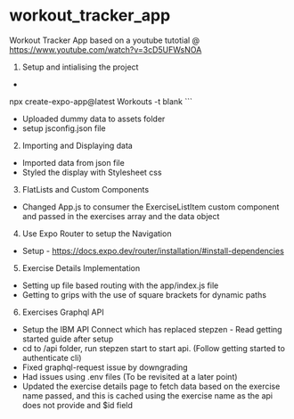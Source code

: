 # workout_tracker_app
 Workout Tracker App based on a youtube tutotial @ https://www.youtube.com/watch?v=3cD5UFWsNOA

1. Setup and intialising the project
- ```Code 
npx create-expo-app@latest Workouts -t blank ```
- Uploaded dummy data to assets folder
- setup jsconfig.json file

2. Importing and Displaying data
- Imported data from json file
- Styled the display with Stylesheet css

3. FlatLists and Custom Components
- Changed App.js to consumer the ExerciseListItem custom component and passed in the exercises array and the data object

4. Use Expo Router to setup the Navigation 
- Setup - https://docs.expo.dev/router/installation/#install-dependencies

5. Exercise Details Implementation
- Setting up file based routing with the app/index.js file
- Getting to grips with the use of square brackets for dynamic paths

6. Exercises Graphql API
- Setup the IBM API Connect which has replaced stepzen - Read getting started guide after setup
- cd to /api folder, run stepzen start to start api. (Follow getting started to authenticate cli)
- Fixed graphql-request issue by downgrading
- Had issues using .env files (To be revisited at a later point)
- Updated the exercise details page to fetch data based on the exercise name passed, and this is cached using the exercise name as the api does not provide and $id field
